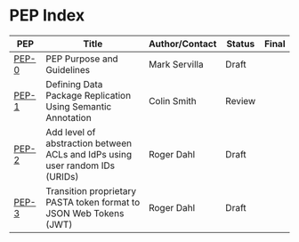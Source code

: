 # PEP Index

| PEP                    | Title                                                                        | Author/Contact | Status | Final |
|------------------------|------------------------------------------------------------------------------|----------------|--------|-------|
| [PEP-0](peps/pep-0.md) | PEP Purpose and Guidelines                                                   | Mark Servilla  | Draft  |       |
| [PEP-1](peps/pep-1.md) | Defining Data Package Replication Using Semantic Annotation                  | Colin Smith    | Review |       |
| [PEP-2](peps/pep-2.md) | Add level of abstraction between ACLs and IdPs using user random IDs (URIDs) | Roger Dahl     | Draft  |       |
| [PEP-3](peps/pep-3.md) | Transition proprietary PASTA token format to JSON Web Tokens (JWT)           | Roger Dahl     | Draft  |       |

